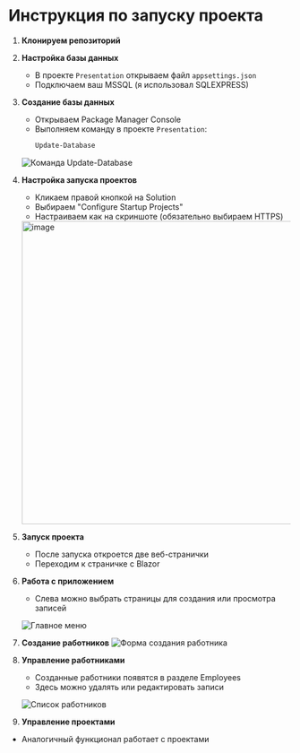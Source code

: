 # Инструкция по запуску проекта

1. **Клонируем репозиторий**

2. **Настройка базы данных**
   - В проекте `Presentation` открываем файл `appsettings.json`
   - Подключаем ваш MSSQL (я использовал SQLEXPRESS)

3. **Создание базы данных**
   - Открываем Package Manager Console
   - Выполняем команду в проекте `Presentation`:
     ```powershell
     Update-Database
     ```
   ![Команда Update-Database](https://github.com/user-attachments/assets/78a6cab5-a577-4d8f-ae16-e81ac6950162)

4. **Настройка запуска проектов**
   - Кликаем правой кнопкой на Solution
   - Выбираем "Configure Startup Projects"
   - Настраиваем как на скриншоте (обязательно выбираем HTTPS)
   <img width="780" height="541" alt="image" src="https://github.com/user-attachments/assets/c859fd99-fc33-45e0-bfeb-427c2eeacd59" />


6. **Запуск проекта**
   - После запуска откроется две веб-странички
   - Переходим к страничке с Blazor

7. **Работа с приложением**
   - Слева можно выбрать страницы для создания или просмотра записей
   
   ![Главное меню](https://github.com/user-attachments/assets/2e2f59ed-aa3a-489d-a196-84e12e16d056)

8. **Создание работников**
   ![Форма создания работника](https://github.com/user-attachments/assets/42fd7b2a-b81a-479d-9b94-850ce2270eec)

9. **Управление работниками**
   - Созданные работники появятся в разделе Employees
   - Здесь можно удалять или редактировать записи
   
   ![Список работников](https://github.com/user-attachments/assets/ecb7bb6b-ae3f-49a7-b615-a590b9f7c8e1)

10. **Управление проектами**
   - Аналогичный функционал работает с проектами
